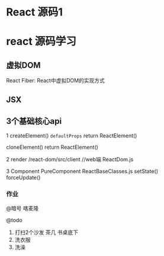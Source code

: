 # React 源码1


# react 源码学习


## 虚拟DOM
React Fiber: React中虚拟DOM的实现方式


## JSX



## 3个基础核心api

1 createElement()
    `defaultProps`
    return ReactElement()

cloneElement()
    return ReactElement()

2 render
    /react-dom/src/client //web端
                   ReactDom.js


3 Component PureComponent
    ReactBaseClasses.js
        setState()
        forceUpdate()

### 作业
@暗号 喀麦隆

@todo
1. 打扫2个沙发 茶几 书桌底下
2. 洗衣服
3. 洗澡

